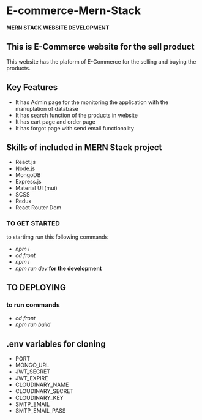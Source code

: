 # E-commerce-Mern-Stack

**MERN STACK WEBSITE DEVELOPMENT**

## This is E-Commerce website for the sell product

This website has the plaform of E-Commerce for the selling and buying the products.

## Key Features

- It has Admin page for the monitoring the application with the manuplation of database
- It has search function of the products in website
- It has cart page and order page
- It has forgot page with send email functionality

## Skills of included in MERN Stack project

- React.js
- Node.js
- MongoDB
- Express.js
- Material UI (mui)
- SCSS
- Redux
- React Router Dom

### TO GET STARTED

to startimg run this following commands

- _npm i_
- _cd front_
- _npm i_
- _npm run dev_ **for the development**

## TO DEPLOYING

### to run commands

- _cd front_
- _npm run build_

## .env variables for cloning

- PORT
- MONGO_URL
- JWT_SECRET
- JWT_EXPIRE
- CLOUDINARY_NAME
- CLOUDINARY_SECRET
- CLOUDINARY_KEY
- SMTP_EMAIL
- SMTP_EMAIL_PASS
